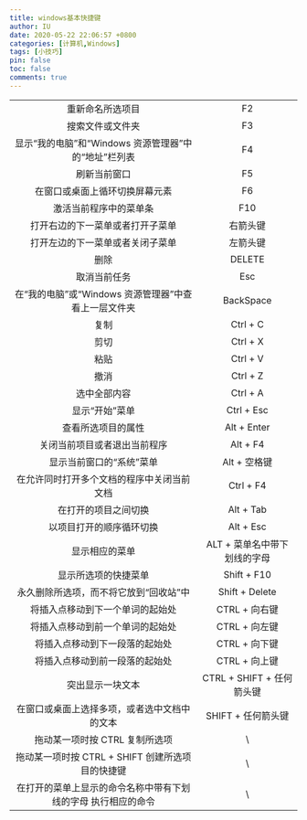 ```yaml
---
title: windows基本快捷键
author: IU
date: 2020-05-22 22:06:57 +0800
categories: [计算机,Windows]
tags: [小技巧]
pin: false
toc: false
comments: true  
---
```

|                                                              |                              |
| :----------------------------------------------------------: | :--------------------------: |
|                       重新命名所选项目                       |              F2              |
|                       搜索文件或文件夹                       |              F3              |
|     显示“我的电脑”和“Windows 资源管理器”中的“地址”栏列表     |              F4              |
|                         刷新当前窗口                         |              F5              |
|                在窗口或桌面上循环切换屏幕元素                |              F6              |
|                    激活当前程序中的菜单条                    |             F10              |
|               打开右边的下一菜单或者打开子菜单               |           右箭头键           |
|               打开左边的下一菜单或者关闭子菜单               |           左箭头键           |
|                             删除                             |            DELETE            |
|                         取消当前任务                         |             Esc              |
|     在“我的电脑”或“Windows 资源管理器”中查看上一层文件夹     |          BackSpace           |
|                             复制                             |           Ctrl + C           |
|                             剪切                             |           Ctrl + X           |
|                             粘贴                             |           Ctrl + V           |
|                             撤消                             |           Ctrl + Z           |
|                         选中全部内容                         |           Ctrl + A           |
|                        显示“开始”菜单                        |          Ctrl + Esc          |
|                      查看所选项目的属性                      |         Alt + Enter          |
|                 关闭当前项目或者退出当前程序                 |           Alt + F4           |
|                   显示当前窗口的“系统”菜单                   |         Alt + 空格键         |
|          在允许同时打开多个文档的程序中关闭当前文档          |          Ctrl + F4           |
|                     在打开的项目之间切换                     |          Alt + Tab           |
|                   以项目打开的顺序循环切换                   |          Alt + Esc           |
|                        显示相应的菜单                        | ALT + 菜单名中带下划线的字母 |
|                     显示所选项的快捷菜单                     |         Shift + F10          |
|            永久删除所选项，而不将它放到“回收站”中            |        Shift + Delete        |
|               将插入点移动到下一个单词的起始处               |        CTRL + 向右键         |
|               将插入点移动到前一个单词的起始处               |        CTRL + 向左键         |
|                将插入点移动到下一段落的起始处                |        CTRL + 向下键         |
|                将插入点移动到前一段落的起始处                |        CTRL + 向上键         |
|                       突出显示一块文本                       |  CTRL + SHIFT + 任何箭头键   |
|         在窗口或桌面上选择多项，或者选中文档中的文本         |      SHIFT + 任何箭头键      |
|                拖动某一项时按 CTRL 复制所选项                |              \               |
|       拖动某一项时按 CTRL + SHIFT 创建所选项目的快捷键       |              \               |
| 在打开的菜单上显示的命令名称中带有下划线的字母 执行相应的命令 |              \               |
